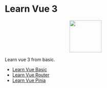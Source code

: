 # Learn Vue 3
<p align="center"><img src="https://router.vuejs.org/logo.svg" width="100"></p>

Learn vue 3 from basic.

- [Learn Vue Basic](https://github.com/dickidarmawansaputra/learn-vue-basic)
- [Learn Vue Router](https://github.com/dickidarmawansaputra/learn-vue-router)
- [Learn Vue Pinia]()
